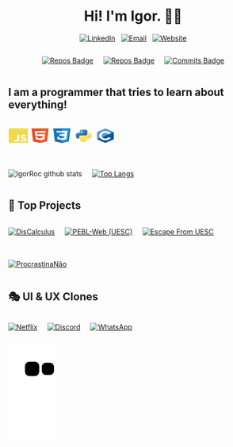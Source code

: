 # <h1 align="center">Hi! I'm Igor. 👋🏻</h1>

<p align="center">
  <a href="https://www.linkedin.com/in/igorroc/"><img src="https://img.shields.io/badge/-LinkedIn-blue?style=flat-square&logo=Linkedin&logoColor=white" alt="LinkedIn"></a>  &#xa0; 
  <a href="mailto:igor_roc@hotmail.com.br"><img src="https://img.shields.io/badge/-Gmail-D54B3D?style=flat-square&logo=Gmail&logoColor=white" alt="Email"></a>  &#xa0; 
  <a href="https://igorroc.github.io/igorroc"><img src="https://img.shields.io/static/v1?label=%20&message=Website&color=05D462&logo=appveyor&logoColor=white&style=flat-square" alt="Website"></a>
</p>

<div style="display: flex; align-items: center; justify-content: center; gap: 20px;" >

[![Repos Badge](https://badges.pufler.dev/visits/IgorRoc/IgorRoc)](https://igorroc.github.io/igorroc)

[![Repos Badge](https://badges.pufler.dev/repos/IgorRoc)](https://igorroc.github.io/igorroc)

[![Commits Badge](https://badges.pufler.dev/commits/monthly/IgorRoc)](https://igorroc.github.io/igorroc)

</div>

## I am a programmer that tries to learn about everything!

<div style="display: inline_block"><br>
  <img align="center" alt="Igor-Js" height="30" width="40" src="https://raw.githubusercontent.com/devicons/devicon/master/icons/javascript/javascript-plain.svg">
  <img align="center" alt="Igor-HTML" height="30" width="40" src="https://raw.githubusercontent.com/devicons/devicon/master/icons/html5/html5-original.svg">
  <img align="center" alt="Igor-CSS" height="30" width="40" src="https://raw.githubusercontent.com/devicons/devicon/master/icons/css3/css3-original.svg">
  <img align="center" alt="Igor-Python" height="30" width="40" src="https://raw.githubusercontent.com/devicons/devicon/master/icons/python/python-original.svg">
  <img align="center" alt="Igor-Csharp" height="30" width="40" src="https://raw.githubusercontent.com/devicons/devicon/master/icons/c/c-original.svg">
</div>

#

<div style="display: flex; align-items: center; gap: 20px;">

![IgorRoc github stats](https://github-readme-stats.vercel.app/api?username=IgorRoc&theme=gotham&show_icons=true)

[![Top Langs](https://github-readme-stats.vercel.app/api/top-langs/?username=IgorRoc&layout=compact&theme=gotham)](https://github.com/anuraghazra/github-readme-stats)

</div>

## 🚀 Top Projects

<div style="display: flex; flex-wrap: wrap; gap: 20px;">

[![DisCalculus](https://github-readme-stats.vercel.app/api/pin/?username=IgorRoc&repo=DisCalculus)](https://github.com/IgorRoc/DisCalculus)

[![PEBL-Web (UESC)](https://github-readme-stats.vercel.app/api/pin/?username=IgorRoc&repo=pebl-web)](https://github.com/IgorRoc/pebl-web)

[![Escape From UESC](https://github-readme-stats.vercel.app/api/pin/?username=IgorRoc&repo=escape-from-uesc)](https://github.com/IgorRoc/escape-from-uesc)

[![ProcrastinaNão](https://github-readme-stats.vercel.app/api/pin/?username=IgorRoc&repo=ProcrastinaNão)](https://github.com/IgorRoc/ProcrastinaNao)

</div>

## 🎭 UI & UX Clones

<div style="display: flex; gap: 20px; flex-wrap: wrap">

[![Netflix](https://github-readme-stats.vercel.app/api/pin/?username=IgorRoc&repo=netflix-clone)](https://github.com/IgorRoc/netflix-clone)

[![Discord](https://github-readme-stats.vercel.app/api/pin/?username=IgorRoc&repo=discord-clone)](https://github.com/IgorRoc/discord-clone)

[![WhatsApp](https://github-readme-stats.vercel.app/api/pin/?username=IgorRoc&repo=whatsapp-clone)](https://github.com/IgorRoc/whatsapp-clone)

</div>


![Snake animation](https://github.com/IgorRoc/IgorRoc/blob/output/github-contribution-grid-snake.svg)
